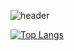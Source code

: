 ![header](https://capsule-render.vercel.app/api?type=wave&color=auto&height=300&section=header&text=개발자%20류동하&fontSize=90&animation.scaleIn)

[![Top Langs](https://github-readme-stats.vercel.app/api/top-langs/?username=donghaRyu)](https://github.com/donghaRyu/github-readme-stats)


